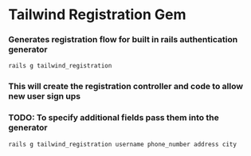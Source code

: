 # Tailwind Registration Gem

### Generates registration flow for built in rails authentication generator

```sh
rails g tailwind_registration
```

### This will create the registration controller and code to allow new user sign ups

### TODO: To specify additional fields pass them into the generator

```sh
rails g tailwind_registration username phone_number address city
```